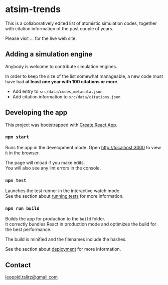 # atsim-trends

This is a collaboratively edited list of atomistic simulation codes, together with citation information of the past couple of years.


Please visit ... for the live web site.


## Adding a simulation engine

Anybody is welcome to contribute simulation engines.

In order to keep the size of the list somewhat manageable, a new code must have had **at least one year with 100 citations or more**.

 * Add entry to `src/data/codes_metadata.json`
 * Add citation information to `src/data/citations.json`

## Developing the app

This project was bootstrapped with [Create React App](https://github.com/facebook/create-react-app).

### `npm start`

Runs the app in the development mode.
Open [http://localhost:3000](http://localhost:3000) to view it in the browser.

The page will reload if you make edits.\
You will also see any lint errors in the console.

### `npm test`

Launches the test runner in the interactive watch mode.\
See the section about [running tests](https://facebook.github.io/create-react-app/docs/running-tests) for more information.

### `npm run build`

Builds the app for production to the `build` folder.\
It correctly bundles React in production mode and optimizes the build for the best performance.

The build is minified and the filenames include the hashes.

See the section about [deployment](https://facebook.github.io/create-react-app/docs/deployment) for more information.

## Contact

leopold.talirz@gmail.com
